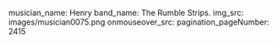 musician_name: Henry
band_name: The Rumble Strips.
img_src: images/musician0075.png
onmouseover_src: 
pagination_pageNumber: 2415